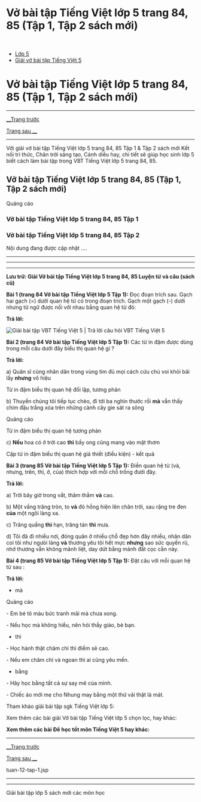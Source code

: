 # Vở bài tập Tiếng Việt lớp 5 trang 84, 85 (Tập 1, Tập 2 sách mới)

﻿

  * [Lớp 5](https://vietjack.com/series/lop-5.jsp)
  * [Giải vở bài tập Tiếng Việt 5](https://vietjack.com/giai-vo-bai-tap-tieng-viet-5/index.jsp)



# Vở bài tập Tiếng Việt lớp 5 trang 84, 85 (Tập 1, Tập 2 sách mới)

* * *

[__Trang trước](https://vietjack.com/giai-vo-bai-tap-tieng-viet-5/tuan-12-tap-1.jsp)

[Trang sau __](https://vietjack.com/giai-vo-bai-tap-tieng-viet-5/tuan-12-tap-1.jsp)

* * *

Với giải vở bài tập Tiếng Việt lớp 5 trang 84, 85 Tập 1 & Tập 2 sách mới Kết nối tri thức, Chân trời sáng tạo, Cánh diều hay, chi tiết sẽ giúp học sinh lớp 5 biết cách làm bài tập trong VBT Tiếng Việt lớp 5 trang 84, 85.

## Vở bài tập Tiếng Việt lớp 5 trang 84, 85 (Tập 1, Tập 2 sách mới)

Quảng cáo

### Vở bài tập Tiếng Việt lớp 5 trang 84, 85 Tập 1

### Vở bài tập Tiếng Việt lớp 5 trang 84, 85 Tập 2

Nội dung đang được cập nhật ....

* * *

* * *

* * *

**Lưu trữ: Giải Vở bài tập Tiếng Việt lớp 5 trang 84, 85 Luyện từ và câu (sách cũ)**

**Bài 1 (trang 84 Vở bài tập Tiếng Việt lớp 5 Tập 1):** Đọc đoạn trích sau. Gạch hai gạch (=) dưới quan hệ từ có trong đoạn trích. Gạch một gạch (-) dưới nhưng từ ngữ được nối với nhau bằng quan hệ từ đó: 

**Trả lời:**

![Giải bài tập VBT Tiếng Việt 5 | Trả lời câu hỏi VBT Tiếng Việt 5](https://vietjack.com/giai-vo-bai-tap-tieng-viet-5/images/luyen-tu-va-cau-tuan-12-trang-84-85-tap-1.PNG)

**Bài 2 (trang 84 Vở bài tập Tiếng Việt lớp 5 Tập 1):** Các từ in đậm được dùng trong mỗi câu dưới đây biểu thị quan hệ gì ?

**Trả lời:**

a) Quân sĩ cùng nhân dân trong vùng tìm đủ mọi cách cứu chú voi khỏi bãi lầy **nhưng** vô hiệu 

Từ in đậm biểu thị quan hệ đối lập, tương phản 

b) Thuyền chúng tôi tiếp tục chèo, đi tới ba nghìn thước rồi **mà** vẫn thấy chim đậu trắng xóa trên những cành cây gie sát ra sông 

Quảng cáo

Từ in đậm biểu thị quan hệ tương phản 

c) **Nếu** hoa có ở trời cao **thì** bầy ong cũng mang vào mật thơm 

Cặp từ in đậm biểu thị quan hệ giả thiết (điều kiện) - kết quả 

**Bài 3 (trang 85 Vở bài tập Tiếng Việt lớp 5 Tập 1):** Điền quan hệ từ (và, nhưng, trên, thì, ở, của) thích hợp với mỗi chỗ trống đưới đây.

**Trả lời:**

a) Trời bây giờ trong vắt, thăm thẳm **và** cao.

b) Một vầng trăng tròn, to **và** đỏ hồng hiện lên chân trời, sau rặng tre đen **của** một ngôi làng xa. 

c) Trăng quầng **thì** hạn, trăng tán **thì** mưa.

d) Tôi đã đi nhiều nơi, đóng quân ở nhiều chỗ đẹp hơn đây nhiều, nhân dân coi tôi như ngưòi làng **và** thương yêu tôi hết mực **nhưng** sao sức quyến rũ, nhớ thương vẫn không mãnh liệt, day dứt bằng mảnh đất cọc cằn này. 

**Bài 4 (trang 85 Vở bài tập Tiếng Việt lớp 5 Tập 1):** Đặt câu với mỗi quan hệ từ sau :

**Trả lời:**

* mà 

Quảng cáo

\- Em bé tô màu bức tranh mãi mà chưa xong.

\- Nếu học mà không hiểu, nên hỏi thầy giáo, bè bạn. 

* thì 

\- Học hành thật chăm chỉ thì điểm sẽ cao.

\- Nếu em chăm chỉ và ngoan thì ai cũng yêu mến.

* bằng

\- Hãy học bằng tất cả sự say mê của mình.

\- Chiếc áo mới mẹ cho Nhung may bằng một thứ vải thật là mát. 

Tham khảo giải bài tập sgk Tiếng Việt lớp 5:

Xem thêm các bài giải Vở bài tập Tiếng Việt lớp 5 chọn lọc, hay khác:

**Xem thêm các bài Để học tốt môn Tiếng Việt 5 hay khác:**

* * *

[__Trang trước](https://vietjack.com/giai-vo-bai-tap-tieng-viet-5/tuan-12-tap-1.jsp)

[Trang sau __](https://vietjack.com/giai-vo-bai-tap-tieng-viet-5/tuan-12-tap-1.jsp)

tuan-12-tap-1.jsp

* * *

* * *

Giải bài tập lớp 5 sách mới các môn học
